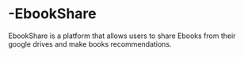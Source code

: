 # -EbookShare
EbookShare is a platform that allows users to share Ebooks from their google drives and make books recommendations.
